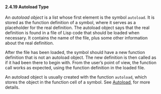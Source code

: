 

#### 2.4.19 Autoload Type

An *autoload object* is a list whose first element is the symbol `autoload`. It is stored as the function definition of a symbol, where it serves as a placeholder for the real definition. The autoload object says that the real definition is found in a file of Lisp code that should be loaded when necessary. It contains the name of the file, plus some other information about the real definition.

After the file has been loaded, the symbol should have a new function definition that is not an autoload object. The new definition is then called as if it had been there to begin with. From the user’s point of view, the function call works as expected, using the function definition in the loaded file.

An autoload object is usually created with the function `autoload`, which stores the object in the function cell of a symbol. See [Autoload](Autoload.html), for more details.
